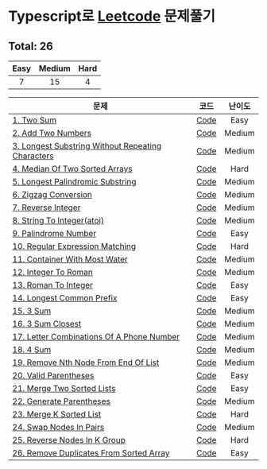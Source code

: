 # Typescript로 [Leetcode](https://leetcode.com/problemset/all/) 문제풀기
  
  ## Total: 26
  
  | Easy | Medium | Hard |
  | :--: | :----: | :--: |
  |  7   |   15   |  4   |
  
  | 문제                                                                                                                               |                                                                   코드                                                                   | 난이도 |
  | ---------------------------------------------------------------------------------------------------------------------------------- | :--------------------------------------------------------------------------------------------------------------------------------------: | :----: |
  [1. Two Sum](https://leetcode.com/problems/two-sum/) | [Code](https://github.com/jewook3617/leetcode-with-typescript/blob/master/src/%230001-two-sum.ts) | Easy
[2. Add Two Numbers](https://leetcode.com/problems/add-two-numbers/) | [Code](https://github.com/jewook3617/leetcode-with-typescript/blob/master/src/%230002-add-two-numbers.ts) | Medium
[3. Longest Substring Without Repeating Characters](https://leetcode.com/problems/longest-substring-without-repeating-characters/) | [Code](https://github.com/jewook3617/leetcode-with-typescript/blob/master/src/%230003-longest-substring-without-repeating-characters.ts) | Medium
[4. Median Of Two Sorted Arrays](https://leetcode.com/problems/median-of-two-sorted-arrays/) | [Code](https://github.com/jewook3617/leetcode-with-typescript/blob/master/src/%230004-median-of-two-sorted-arrays.ts) | Hard
[5. Longest Palindromic Substring](https://leetcode.com/problems/longest-palindromic-substring/) | [Code](https://github.com/jewook3617/leetcode-with-typescript/blob/master/src/%230005-longest-palindromic-substring.ts) | Medium
[6. Zigzag Conversion](https://leetcode.com/problems/zigzag-conversion/) | [Code](https://github.com/jewook3617/leetcode-with-typescript/blob/master/src/%230006-zigzag-conversion.ts) | Medium
[7. Reverse Integer](https://leetcode.com/problems/reverse-integer/) | [Code](https://github.com/jewook3617/leetcode-with-typescript/blob/master/src/%230007-reverse-integer.ts) | Medium
[8. String To Integer(atoi)](https://leetcode.com/problems/string-to-integer-atoi/) | [Code](https://github.com/jewook3617/leetcode-with-typescript/blob/master/src/%230008-string-to-integer(atoi).ts) | Medium
[9. Palindrome Number](https://leetcode.com/problems/palindrome-number/) | [Code](https://github.com/jewook3617/leetcode-with-typescript/blob/master/src/%230009-palindrome-number.ts) | Easy
[10. Regular Expression Matching](https://leetcode.com/problems/regular-expression-matching/) | [Code](https://github.com/jewook3617/leetcode-with-typescript/blob/master/src/%230010-regular-expression-matching.ts) | Hard
[11. Container With Most Water](https://leetcode.com/problems/container-with-most-water/) | [Code](https://github.com/jewook3617/leetcode-with-typescript/blob/master/src/%230011-container-with-most-water.ts) | Medium
[12. Integer To Roman](https://leetcode.com/problems/integer-to-roman/) | [Code](https://github.com/jewook3617/leetcode-with-typescript/blob/master/src/%230012-integer-to-roman.ts) | Medium
[13. Roman To Integer](https://leetcode.com/problems/roman-to-integer/) | [Code](https://github.com/jewook3617/leetcode-with-typescript/blob/master/src/%230013-roman-to-integer.ts) | Easy
[14. Longest Common Prefix](https://leetcode.com/problems/longest-common-prefix/) | [Code](https://github.com/jewook3617/leetcode-with-typescript/blob/master/src/%230014-longest-common-prefix.ts) | Easy
[15. 3 Sum](https://leetcode.com/problems/3sum/) | [Code](https://github.com/jewook3617/leetcode-with-typescript/blob/master/src/%230015-3-sum.ts) | Medium
[16. 3 Sum Closest](https://leetcode.com/problems/3sum-closest/) | [Code](https://github.com/jewook3617/leetcode-with-typescript/blob/master/src/%230016-3-sum-closest.ts) | Medium
[17. Letter Combinations Of A Phone Number](https://leetcode.com/problems/letter-combinations-of-a-phone-number/) | [Code](https://github.com/jewook3617/leetcode-with-typescript/blob/master/src/%230017-letter-combinations-of-a-phone-number.ts) | Medium
[18. 4 Sum](https://leetcode.com/problems/4sum/) | [Code](https://github.com/jewook3617/leetcode-with-typescript/blob/master/src/%230018-4-sum.ts) | Medium
[19. Remove Nth Node From End Of List](https://leetcode.com/problems/remove-nth-node-from-end-of-list/) | [Code](https://github.com/jewook3617/leetcode-with-typescript/blob/master/src/%230019-remove-Nth-node-from-end-of-list.ts) | Medium
[20. Valid Parentheses](https://leetcode.com/problems/valid-parentheses/) | [Code](https://github.com/jewook3617/leetcode-with-typescript/blob/master/src/%230020-valid-parentheses.ts) | Easy
[21. Merge Two Sorted Lists](https://leetcode.com/problems/merge-two-sorted-lists/submissions/) | [Code](https://github.com/jewook3617/leetcode-with-typescript/blob/master/src/%230021-merge-two-sorted-lists.ts) | Easy
[22. Generate Parentheses](https://leetcode.com/problems/generate-parentheses/) | [Code](https://github.com/jewook3617/leetcode-with-typescript/blob/master/src/%230022-generate-parentheses.ts) | Medium
[23. Merge K Sorted List](https://leetcode.com/problems/merge-k-sorted-lists/) | [Code](https://github.com/jewook3617/leetcode-with-typescript/blob/master/src/%230023-merge-k-sorted-list.ts) | Hard
[24. Swap Nodes In Pairs](https://leetcode.com/problems/swap-nodes-in-pairs/) | [Code](https://github.com/jewook3617/leetcode-with-typescript/blob/master/src/%230024-swap-nodes-in-pairs.ts) | Medium
[25. Reverse Nodes In K Group](https://leetcode.com/problems/reverse-nodes-in-k-group/) | [Code](https://github.com/jewook3617/leetcode-with-typescript/blob/master/src/%230025-reverse-nodes-in-k-group.ts) | Hard
[26. Remove Duplicates From Sorted Array](https://leetcode.com/problems/remove-duplicates-from-sorted-array/) | [Code](https://github.com/jewook3617/leetcode-with-typescript/blob/master/src/%230026-remove-duplicates-from-sorted-array.ts) | Easy
  